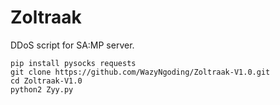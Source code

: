 # Zoltraak
DDoS script for SA:MP server.
```
pip install pysocks requests
git clone https://github.com/WazyNgoding/Zoltraak-V1.0.git
cd Zoltraak-V1.0
python2 Zyy.py
```
